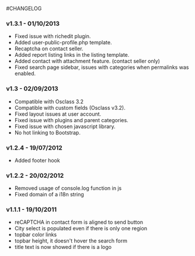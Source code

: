 #CHANGELOG

### v1.3.1 - 01/10/2013

* Fixed issue with richedit plugin.
* Added user-public-profile.php template.
* Recaptcha on contact seller.
* Added report listing links in the listing template.
* Added contact with attachment feature. (contact seller only)
* Fixed search page sidebar, issues with categories when permalinks was enabled.

### v1.3 - 02/09/2013

* Compatible with Osclass 3.2
* Compatible with custom fields (Osclass v3.2).
* Fixed layout issues at user account.
* Fixed issue with plugins and parent categories.
* Fixed issue with chosen javascript library.
* No hot linking to Bootstrap.

### v1.2.4 - 19/07/2012

* Added footer hook

### v1.2.2 - 20/02/2012

* Removed usage of console.log function in js
* Fixed domain of a i18n string

### v1.1.1 - 19/10/2011

* reCAPTCHA in contact form is aligned to send button
* City select is populated even if there is only one region
* topbar color links
* topbar height, it doesn't hover the search form
* title text is now showed if there is a logo